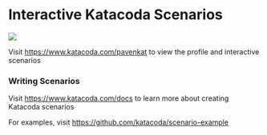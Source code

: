 # Interactive Katacoda Scenarios

[![](http://shields.katacoda.com/katacoda/pavenkat/count.svg)](https://www.katacoda.com/pavenkat "Get your profile on Katacoda.com")

Visit https://www.katacoda.com/pavenkat to view the profile and interactive scenarios

### Writing Scenarios
Visit https://www.katacoda.com/docs to learn more about creating Katacoda scenarios

For examples, visit https://github.com/katacoda/scenario-example
